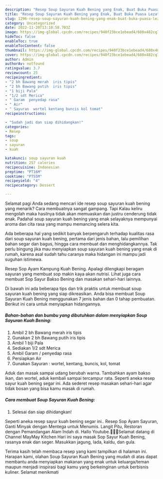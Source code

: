 ```yaml
---
description: "Resep Soup Sayuran Kuah Bening yang Enak, Buat Buka Puasa Lezat Sekali"
title: "Resep Soup Sayuran Kuah Bening yang Enak, Buat Buka Puasa Lezat Sekali"
slug: 1296-resep-soup-sayuran-kuah-bening-yang-enak-buat-buka-puasa-lezat-sekali
category: Uncategorized
date: 2022-11-20T13:10:58.703Z
image: https://img-global.cpcdn.com/recipes/940f23bce1ebead4/680x482cq70/soup-sayuran-kuah-bening-foto-resep-utama.jpg
hideToc: false
enableToc: true
enableTocContent: false
thumbnail: https://img-global.cpcdn.com/recipes/940f23bce1ebead4/680x482cq70/soup-sayuran-kuah-bening-foto-resep-utama.jpg
cover: https://img-global.cpcdn.com/recipes/940f23bce1ebead4/680x482cq70/soup-sayuran-kuah-bening-foto-resep-utama.jpg
author: Admin
authorAv: notfound
ratingvalue: 3.7
reviewcount: 25
recipeingredient:
- "2 bh Bawang merah  iris tipis"
- "2 bh Bawang putih  iris tipis"
- "1 biji Pala"
- "1/2 sdt Merica"
- " Garam  penyedap rasa"
- " Air"
- " Sayuran  wortel kentang buncis kol tomat"
recipeinstructions:

- "Sudah jadi dan siap dihidangkan!"
categories:
- Resep
tags:
- soup
- sayuran
- kuah

katakunci: soup sayuran kuah 
nutrition: 257 calories
recipecuisine: Indonesian
preptime: "PT16M"
cooktime: "PT55M"
recipeyield: "4"
recipecategory: Dessert

---
```



Selamat pagi Anda sedang mencari ide resep soup sayuran kuah bening yang menarik? Cara membuatnya sangat gampang. Tapi Kalau keliru mengolah maka hasilnya tidak akan memuaskan dan justru cenderung tidak enak. Padahal soup sayuran kuah bening yang enak selayaknya mempunyai aroma dan cita rasa yang mampu memancing selera kita.


Ada beberapa hal yang sedikit banyak berpengaruh terhadap kualitas rasa dari soup sayuran kuah bening, pertama dari jenis bahan, lalu pemilihan bahan segar dan bagus, hingga cara membuat dan menghidangkannya. Tak perlu bingung jika mau menyiapkan soup sayuran kuah bening yang enak di rumah, karena asal sudah tahu caranya maka hidangan ini mampu jadi suguhan istimewa.

Resep Sop Ayam Kampung Kuah Bening. Apalagi dilengkapi beragam sayuran yang membuat sop makin kaya akan nutrisi. Lihat juga cara membuat Sop Sayur Bakso Bening dan masakan sehari-hari lainnya.


Di bawah ini ada beberapa tips dan trik praktis untuk membuat soup sayuran kuah bening yang siap dikreasikan. Anda bisa membuat Soup Sayuran Kuah Bening menggunakan 7 jenis bahan dan 0 tahap pembuatan. Berikut ini cara untuk menyiapkan hidangannya.

<!--inarticleads1-->

##### Bahan-bahan dan bumbu yang dibutuhkan dalam menyiapkan Soup Sayuran Kuah Bening:

1. Ambil 2 bh Bawang merah  iris tipis
1. Gunakan 2 bh Bawang putih  iris tipis
1. Ambil 1 biji Pala
1. Sediakan 1/2 sdt Merica
1. Ambil  Garam / penyedap rasa
1. Persiapkan  Air
1. Gunakan  Sayuran : wortel, kentang, buncis, kol, tomat


Aduk dan masak sampai udang berubah warna. Tambahkan ayam bakso ikan, dan wortel, aduk kembali sampai tercampur rata. Seperti aneka resep sayur kuah bening segar ini. Ada sederet resep masakan sehari-hari agar tidak bosan yang bisa kamu masak di rumah. 

<!--inarticleads2-->

##### Cara membuat Soup Sayuran Kuah Bening:


1. Selesai dan siap dihidangkan!

Seperti aneka resep sayur kuah bening segar ini.. Resep Sop Ayam Sayuran, Ganti Minyak dengan Mentega untuk Menumis. Langit Pitu, Restoran dengan Pemandangan Alam Indah di. Hallo Youtube.🍒🌈🌻Selamat datang di Channel MayMay Kitchen Hari ini saya masak Sop Sayur Kuah Bening, rasanya enak dan seger. Masukkan jagung, lada, kaldu, dan gula. 

Terima kasih telah membaca resep yang kami tampilkan di halaman ini. Harapan kami, olahan Soup Sayuran Kuah Bening yang mudah di atas dapat membantu anda menyiapkan makanan yang enak untuk keluarga/teman maupun menjadi inspirasi bagi kamu yang berkeinginan untuk berbisnis kuliner. Selamat menikmati
